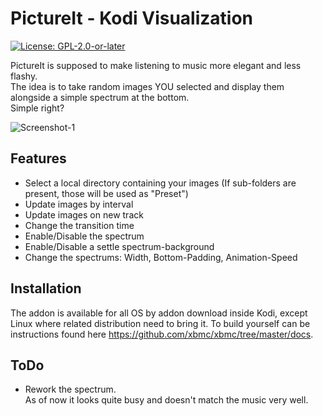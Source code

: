 PictureIt - Kodi Visualization
==============================

[![License: GPL-2.0-or-later](https://img.shields.io/badge/License-GPL%20v2+-blue.svg)](LICENSE.md)

PictureIt is supposed to make listening to music more elegant and less flashy.<br>
The idea is to take random images YOU selected and display them alongside a simple spectrum at the bottom.<br>
Simple right?

![Screenshot-1](http://i.imgur.com/XTlrbGS.png "Screenshot 1")

## Features
 * Select a local directory containing your images (If sub-folders are present, those will be used as "Preset")
 * Update images by interval
 * Update images on new track
 * Change the transition time
 * Enable/Disable the spectrum
 * Enable/Disable a settle spectrum-background
 * Change the spectrums: Width, Bottom-Padding, Animation-Speed

## Installation
 The addon is available for all OS by addon download inside Kodi, except Linux where related distribution need to bring it.
 To build yourself can be instructions found here https://github.com/xbmc/xbmc/tree/master/docs.

## ToDo
 * Rework the spectrum.<br>
As of now it looks quite busy and doesn't match the music very well.<br>
